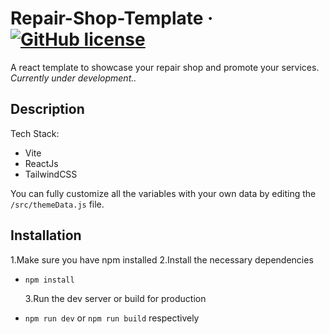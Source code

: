 # Repair-Shop-Template &middot; [![GitHub license](https://img.shields.io/badge/license-MIT-blue.svg?style=flat-square)](https://github.com/your/your-project/blob/master/LICENSE)

A react template to showcase your repair shop and promote your services.
_Currently under development.._

## Description

Tech Stack:

- Vite
- ReactJs
- TailwindCSS

You can fully customize all the variables with your own data by editing the `/src/themeData.js` file.

## Installation

1.Make sure you have npm installed
2.Install the necessary dependencies

- `npm install`

  3.Run the dev server or build for production

- `npm run dev` or `npm run build` respectively
